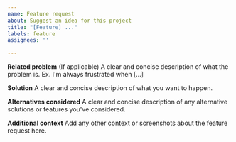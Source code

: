 ```yaml
---
name: Feature request
about: Suggest an idea for this project
title: "[Feature] ..."
labels: feature
assignees: ''

---
```


**Related problem** (If applicable)
A clear and concise description of what the problem is. Ex. I'm always frustrated when [...]

**Solution**
A clear and concise description of what you want to happen.

**Alternatives considered**
A clear and concise description of any alternative solutions or features you've considered.

**Additional context**
Add any other context or screenshots about the feature request here.
